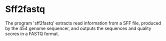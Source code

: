 # Sff2fastq

The program 'sff2fastq' extracts read information from a SFF file, produced by the 454 genome sequencer, and outputs the sequences and quality scores in a FASTQ format.
